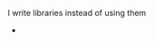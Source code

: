 I write libraries instead of using them

- <!---👋 Hi, I’m muffinshades
- 👀 I’m interested in computer science and electrical engineering
- 🌱 I’m currently learning / improving on le C/C++ skills
- 💞️ I’m looking to collaborate on Video Games
- 📫 How to reach me:
-     Instagram: @muffinshades
-     Twitter: @muffinshades
-     Discord: @muffinshades--->

<!---
MuffinShades/MuffinShades is a ✨ special ✨ repository because its `README.md` (this file) appears on your GitHub profile.
You can click the Preview link to take a look at your changes.
--->
